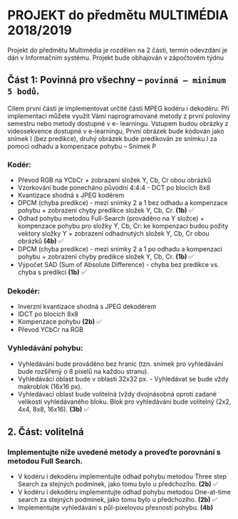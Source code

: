 # PROJEKT do předmětu MULTIMÉDIA 2018/2019
Projekt do předmětu Multimédia je rozdělen na 2 části, termín odevzdání je dán v Informačním systému. Projekt bude obhajován v zápočtovém týdnu

## Část 1: Povinná pro všechny – `povinná – minimum 5 bodů`.
Cílem první části je implementovat určité části MPEG kodéru i dekodéru. Při implementaci můžete využít Vámi naprogramované metody z první poloviny semestru nebo metody dostupné v e- learningu. Vstupem budou obrázky z videosekvence dostupné v e-learningu,
První obrázek bude kódován jako snímek I (bez predikce), druhý obrázek bude predikován ze snímku I za pomoci odhadu a kompenzace pohybu – Snímek P

### Kodér:
* Převod RGB na YCbCr + zobrazení složek Y, Cb, Cr obou obrázků
* Vzorkování bude ponecháno původní 4:4:4 - DCT po blocích 8x8
* Kvantizace shodná s JPEG kodérem
* DPCM (chyba predikce) - mezi snímky 2 a 1 bez odhadu a kompenzace pohybu + zobrazení chyby predikce složek Y, Cb, Cr. **(1b)** :white_check_mark:
* Odhad pohybu metodou Full-Search (prováděno na Y složce) + kompenzace pohybu pro složky Y, Cb, Cr: ke kompenzaci budou požity vektory složky Y + zobrazení odhadnutých složek Y, Cb, Cr obou obrázků **(4b)** :white_check_mark:
* DPCM (chyba predikce) - mezi snímky 2 a 1 po odhadu a kompenzaci pohybu + zobrazení chyby predikce složek Y, Cb, Cr. **(1b)** :white_check_mark:
* Výpočet SAD (Sum of Absolute Difference) - chyba bez predikce vs. chyba s predikcí **(1b)** :white_check_mark:

### Dekodér:
* Inverzní kvantizace shodná s JPEG dekodérem
* IDCT po blocích 8x8
* Kompenzace pohybu **(2b)** :white_check_mark:
* Převod YCbCr na RGB

### Vyhledávání pohybu:
* Vyhledávání bude prováděno bez hranic (tzn. snímek pro vyhledávání bude rozšířený o 8 pixelů na každou stranu).
* Vyhledávácí oblast bude v oblasti 32x32 px. - Vyhledávat se bude vždy makroblok (16x16 px).
* Vyhledávací oblast bude volitelná (vždy dvojnásobná oproti zadané velikosti vyhledávaného bloku. Blok pro vyhledávání bude volitelný (2x2, 4x4, 8x8, 16x16). **(3b)** :white_check_mark:
## 2. Část: volitelná
### Implementujte níže uvedené metody a proveďte porovnání s metodou Full Search.
* V kodéru i dekodéru implementujte odhad pohybu metodou Three step Search za stejných podmínek, jako tomu bylo u předchozího. **(2b)** :white_check_mark:
* V kodéru i dekodéru implementujte odhad pohybu metodou One-at-time search za stejných podmínek, jako tomu bylo u předchozího. **(2b)** :white_check_mark:
* Implementujte vyhledávání s půl-pixelovou přesností pohybu. **(4b)**